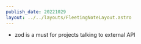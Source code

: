 ```yaml
---
publish_date: 20221029    
layout: ../../layouts/FleetingNoteLayout.astro
---
```

- zod is a must for projects talking to external API